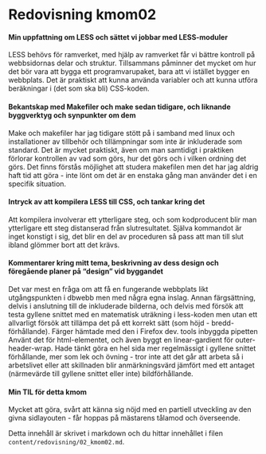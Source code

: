 ---
---
Redovisning kmom02
=========================

####  Min uppfattning om LESS och sättet vi jobbar med LESS-moduler
LESS behövs för ramverket, med hjälp av ramverket får vi bättre kontroll på webbsidornas delar och struktur. Tillsammans påminner det mycket om hur det bör vara att bygga ett programvarupaket, bara att vi istället bygger en webbplats. Det är praktiskt att kunna använda variabler och att kunna utföra beräkningar i (det som ska bli) CSS-koden.

####  Bekantskap med Makefiler och make sedan tidigare, och liknande byggverktyg och synpunkter om dem
Make och makefiler har jag tidigare stött på i samband med linux och installationer av tillbehör och tillämpningar som inte är inkluderade som standard. Det är mycket praktiskt, även om man samtidigt i praktiken förlorar kontrollen av vad som görs, hur det görs och i vilken ordning det görs. Det finns förstås möjlighet att studera makefilen men det har jag aldrig haft tid att göra - inte lönt om det är en enstaka gång man använder det i en specifik situation.

####  Intryck av att kompilera LESS till CSS, och tankar kring det
Att kompilera involverar ett ytterligare steg, och som kodproducent blir man ytterligare ett steg distanserad från slutresultatet. Själva kommandot är inget konstigt i sig, det blir en del av proceduren så pass att man till slut ibland glömmer bort att det krävs.

####  Kommentarer kring mitt tema, beskrivning av dess design och föregående planer på “design” vid byggandet
Det var mest en fråga om att få en fungerande webbplats likt utgångspunkten i dbwebb men med några egna inslag. Annan färgsättning, delvis i anslutning till de inkluderade bilderna, och delvis med försök att testa gyllene snittet med en matematisk uträkning i less-koden men utan ett allvarligt försök att tillämpa det på ett korrekt sätt (som höjd - bredd-förhållande). Färger hämtade med den i Firefox dev. tools inbyggda pipetten Använt det för html-elementet, och även byggt en linear-gardient för outer-header-wrap. Hade tänkt göra en hel sida mer regelmässigt i gyllene snittet förhållande, mer som lek och övning - tror inte att det går att arbeta så i arbetslivet eller att skillnaden blir anmärkningsvärd jämfört med ett antaget (närmevärde till gyllene snittet eller inte) bildförhållande.

####  Min TIL för detta kmom
Mycket att göra, svårt att känna sig nöjd med en partiell utveckling av den givna sidlayouten - får hoppas på mästarens tålamod och överseende.

Detta innehåll är skrivet i markdown och du hittar innehållet i filen `content/redovisning/02_kmom02.md`.
